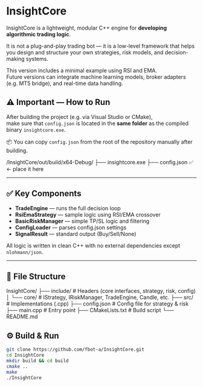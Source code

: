 # InsightCore

InsightCore is a lightweight, modular C++ engine for **developing algorithmic trading logic**.

It is not a plug-and-play trading bot — it is a low-level framework that helps you design and structure your own strategies, risk models, and decision-making systems.

This version includes a minimal example using RSI and EMA.  
Future versions can integrate machine learning models, broker adapters (e.g. MT5 bridge), and real-time data handling.

## ⚠️ Important — How to Run

After building the project (e.g. via Visual Studio or CMake),  
make sure that `config.json` is located in the **same folder** as the compiled binary `insightcore.exe`.

📦 You can copy `config.json` from the root of the repository manually after building.

/InsightCore/out/build/x64-Debug/
├── insightcore.exe
├── config.json ✅ ← place it here

---

## ✅ Key Components

- **TradeEngine** — runs the full decision loop
- **RsiEmaStrategy** — sample logic using RSI/EMA crossover
- **BasicRiskManager** — simple TP/SL logic and filtering
- **ConfigLoader** — parses config.json settings
- **SignalResult** — standard output (Buy/Sell/None)

All logic is written in clean C++ with no external dependencies except `nlohmann/json`.

---

## 📁 File Structure

InsightCore/
├── include/ # Headers (core interfaces, strategy, risk, config)
│ └── core/ # IStrategy, IRiskManager, TradeEngine, Candle, etc.
├── src/ # Implementations (.cpp)
├── config.json # Config file for strategy & risk
├── main.cpp # Entry point
├── CMakeLists.txt # Build script
└── README.md

## ⚙️ Build & Run

```bash
git clone https://github.com/fbot-a/InsightCore.git
cd InsightCore
mkdir build && cd build
cmake ..
make
./InsightCore
